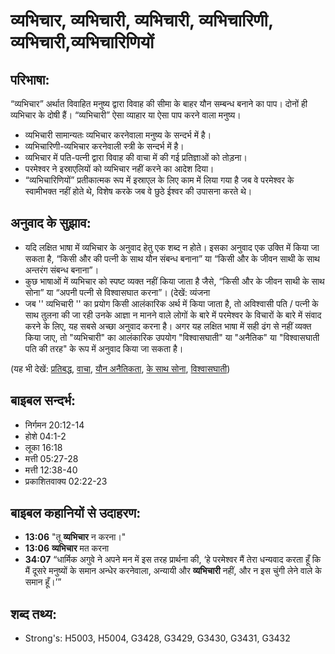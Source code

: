 # व्यभिचार, व्यभिचारी, व्यभिचारी, व्यभिचारिणी, व्यभिचारी,व्यभिचारिणियों #

## परिभाषा: ##

“व्यभिचार” अर्थात विवाहित मनुष्य द्वारा विवाह की सीमा के बाहर यौन सम्बन्ध बनाने का पाप। दोनों ही व्यभिचार के दोषी हैं। “व्यभिचारी” ऐसा व्याहार या ऐसा पाप करने वाला मनुष्य।

* व्यभिचारी सामान्यतः व्यभिचार करनेवाला मनुष्य के सन्दर्भ में है।
* व्यभिचारिणी-व्यभिचार करनेवाली स्त्री के सन्दर्भ में है।
* व्यभिचार में पति-पत्नी द्वारा विवाह की वाचा में की गई प्रतिज्ञाओं को तोड़ना।
* परमेश्वर ने इस्राएलियों को व्यभिचार नहीं करने का आदेश दिया।
* “व्यभिचारिणियों” प्रतीकात्मक रूप में इस्राएल के लिए काम में लिया गया है जब वे परमेश्वर के स्वामीभक्त नहीं होते थे, विशेष करके जब वे छुठे ईश्वर की उपासना करते थे।

## अनुवाद के सुझाव: ##

* यदि लक्षित भाषा में व्यभिचार के अनुवाद हेतु एक शब्द न होते। इसका अनुवाद एक उक्ति में किया जा सकता है, “किसी और की पत्नी के साथ यौन संबन्ध बनाना” या “किसी और के जीवन साथी के साथ अन्तरंग संबन्ध बनाना”।
* कुछ भाषाओं में व्यभिचार को स्पष्ट व्यक्त नहीं किया जाता है जैसे, “किसी और के जीवन साथी के साथ सोना” या “अपनी पत्नी से विश्वासघात करना”। (देखें: व्यंजना
* जब '' व्यभिचारी '' का प्रयोग किसी आलंकारिक अर्थ में किया जाता है, तो अविश्वासी पति / पत्नी के साथ तुलना की जा रही उनके आज्ञा न मानने वाले लोगों के बारे में परमेश्वर के विचारों के बारे में संवाद करने के लिए, यह सबसे अच्छा अनुवाद करना है। अगर यह लक्षित भाषा में सही ढंग से नहीं व्यक्त किया जाए, तो "व्यभिचारी" का आलंकारिक उपयोग "विश्वासघाती" या "अनैतिक" या "विश्वासघाती पति की तरह" के रूप में अनुवाद किया जा सकता है। 

(यह भी देखें: [प्रतिबद्ध](../commit.md), [वाचा](../covenant.md), [यौन अनैतिकता](../fornication.md), [के साथ सोना](../sex.md), [विश्वासघाती](../unfaithful.md))

## बाइबल सन्दर्भ: ##

* निर्गमन 20:12-14
* होशे 04:1-2
* लूका 16:18
* मत्ती 05:27-28
* मत्ती 12:38-40
* प्रकाशितवाक्य 02:22-23

## बाइबल कहानियों से उदाहरण: ##

* __13:06__ "तू __व्यभिचार__ न करना।"
* __13:06__ __व्यभिचार__ मत करना
* __34:07__ “धार्मिक अगुवे ने अपने मन में इस तरह प्रार्थना की, ‘हे परमेश्वर मैं तेरा धन्यवाद करता हूँ कि मैं दूसरे मनुष्यों के समान अन्धेर करनेवाला, अन्यायी और __व्यभिचारी__ नहीं, और न इस चुंगी लेने वाले के समान हूँ।’”

## शब्द तथ्य: ##

* Strong's: H5003, H5004, G3428, G3429, G3430, G3431, G3432
